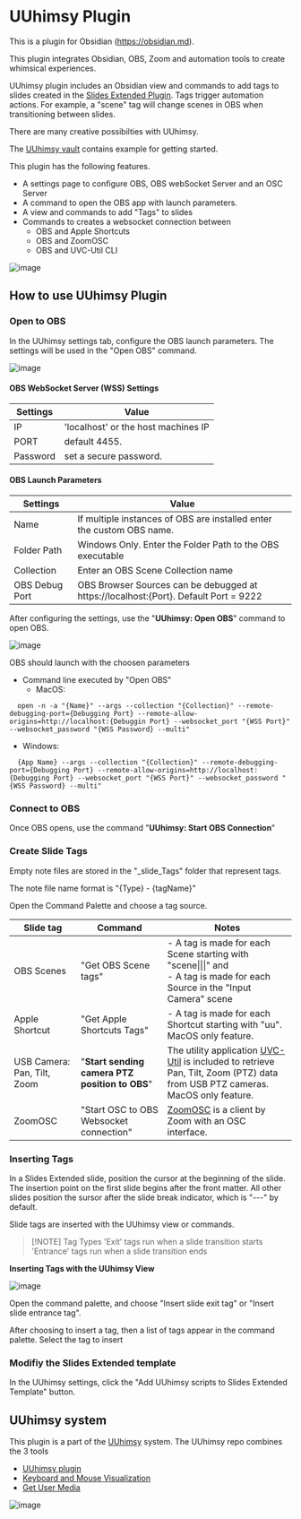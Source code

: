 # UUhimsy Plugin

This is a plugin for Obsidian (https://obsidian.md).

This plugin integrates Obsidian, OBS, Zoom and automation tools to create whimsical experiences. 

UUhimsy plugin includes an Obsidian view and commands to add tags to slides created in the [Slides Extended Plugin](https://github.com/ebullient/obsidian-slides-extended). Tags trigger automation actions.  For example,  a "scene" tag will change scenes in OBS when transitioning between slides. 

There are many creative possibilties with UUhimsy.     

The [UUhimsy vault](https://github.com/UUoocl/UUhimsy) contains example for getting started.      

This plugin has the following features.
- A settings page to configure OBS, OBS webSocket Server and an OSC Server
- A command to open the OBS app with launch parameters.
- A view and commands to add "Tags" to slides
- Commands to creates a websocket connection between 
  - OBS and Apple Shortcuts
  - OBS and ZoomOSC
  - OBS and UVC-Util CLI

![image](https://github.com/user-attachments/assets/4789585c-021e-4a50-ac6d-ee1c19f1913f)

## How to use UUhimsy Plugin

### Open to OBS 
In the UUhimsy settings tab, configure the OBS launch parameters. The settings will be used in the "Open OBS" command.  

![image](https://github.com/user-attachments/assets/e0ecd765-c5e6-453d-b84f-d6b1b18a007b)

#### **OBS WebSocket Server (WSS) Settings**
  |Settings| Value |
  |---|---|
  |IP| 'localhost' or the host machines IP|
  |PORT| default 4455.  
  |Password| set a secure password.  
  
#### **OBS Launch Parameters**
  |Settings| Value |
  |---|---|
  |Name| If multiple instances of OBS are installed enter the custom OBS name. |
  |Folder Path|Windows Only. Enter the Folder Path to the OBS executable|
  |Collection| Enter an OBS Scene Collection name   
  |OBS Debug Port| OBS Browser Sources can be debugged at https://localhost:{Port}. Default Port = 9222  

After configuring the settings, use the "**UUhimsy: Open OBS**" command to open OBS.

![image](https://github.com/user-attachments/assets/3352b9c9-1886-4c0e-aaf8-0a0c567474d2)

OBS should launch with the choosen parameters  

- Command line executed by "Open OBS"
  - MacOS: 
```
  open -n -a "{Name}" --args --collection "{Collection}" --remote-debugging-port={Debugging Port} --remote-allow-origins=http://localhost:{Debuggin Port} --websocket_port "{WSS Port}" --websocket_password "{WSS Password} --multi"
```
  - Windows:  
```
  {App Name} --args --collection "{Collection}" --remote-debugging-port={Debugging Port} --remote-allow-origins=http://localhost:{Debugging Port} --websocket_port "{WSS Port}" --websocket_password "{WSS Password} --multi"
```

### Connect to OBS

Once OBS opens, use the command "**UUhimsy: Start OBS Connection**"  

### Create Slide Tags
  Empty note files are stored in the "_slide_Tags" folder that represent tags. 

  The note file name format is "{Type} - {tagName}"   

  Open the Command Palette and choose a tag source. 

  |Slide tag| Command| Notes|
  |---|---|---|
  |OBS Scenes|"Get OBS Scene tags"|- A tag is made for each Scene starting with "scene\|\|\|" and  <br>- A tag is made for each Source in the "Input Camera" scene|
  |Apple Shortcut|"Get Apple Shortcuts Tags"|- A tag is made for each Shortcut starting with "uu". MacOS only feature.|
  |USB Camera: Pan, Tilt, Zoom |"**Start sending camera PTZ position to OBS**"|The utility application [UVC-Util](https://github.com/jtfrey/uvc-util) is included to retrieve Pan, Tilt, Zoom (PTZ) data from USB PTZ cameras. <br>  MacOS only feature.|
  |ZoomOSC|"Start OSC to OBS Websocket connection"| [ZoomOSC](https://www.liminalet.com/zoomosc) is a client by Zoom with an OSC interface.|

### **Inserting Tags**

  In a Slides Extended slide, position the cursor at the beginning of the slide.  The insertion point on the first slide begins after the front matter. All other slides position the sursor after the slide break indicator, which is "---" by default. 
  
  Slide tags are inserted with the UUhimsy view or commands. 

  >[!NOTE] Tag Types
  >'Exit' tags run when a slide transition starts 
  >'Entrance' tags run when a slide transition ends

  **Inserting Tags with the UUhimsy View**

![image](https://github.com/user-attachments/assets/e3c3f3a2-248d-431d-a0b4-241a7dfa0579)

  Open the command palette, and choose "Insert slide exit tag" or "Insert slide entrance tag".  

After choosing to insert a tag, then a list of tags appear in the command palette. Select the tag to insert

### **Modifiy the Slides Extended template**

 In the UUhimsy settings, click the "Add UUhimsy scripts to Slides Extended Template" button. 

## UUhimsy system

This plugin is a part of the [UUhimsy](https://github.com/UUoocl/UUhimsy) system.
The UUhimsy repo combines the 3 tools
- [UUhimsy plugin](https://github.com/UUoocl/UUhimsyPlugin)
- [Keyboard and Mouse Visualization](https://github.com/UUoocl/keyboard_and_mouse_visuals)
- [Get User Media](https://github.com/UUoocl/GUM)  


![image](https://github.com/user-attachments/assets/cc50192c-9ba6-4c2f-bdc3-92f8751bcbc3)
